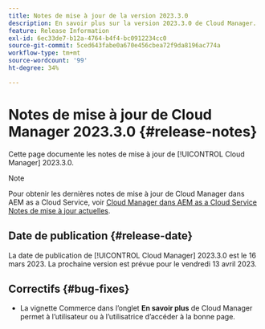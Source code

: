 ```yaml
---
title: Notes de mise à jour de la version 2023.3.0
description: En savoir plus sur la version 2023.3.0 de Cloud Manager.
feature: Release Information
exl-id: 6ec33de7-b12a-4764-b4f4-bc0912234cc0
source-git-commit: 5ced643fabe0a670e456cbea72f9da8196ac774a
workflow-type: tm+mt
source-wordcount: '99'
ht-degree: 34%

---
```


# Notes de mise à jour de Cloud Manager 2023.3.0 {#release-notes}

Cette page documente les notes de mise à jour de [!UICONTROL Cloud Manager] 2023.3.0.

>[!NOTE]
>
>Pour obtenir les dernières notes de mise à jour de Cloud Manager dans AEM as a Cloud Service, voir [Cloud Manager dans AEM as a Cloud Service Notes de mise à jour actuelles](https://experienceleague.adobe.com/en/docs/experience-manager-cloud-service/content/release-notes/cloud-manager/current).

## Date de publication {#release-date}

La date de publication de [!UICONTROL Cloud Manager] 2023.3.0 est le 16 mars 2023. La prochaine version est prévue pour le vendredi 13 avril 2023.

## Correctifs {#bug-fixes}

* La vignette Commerce dans l’onglet **En savoir plus** de Cloud Manager permet à l’utilisateur ou à l’utilisatrice d’accéder à la bonne page.
